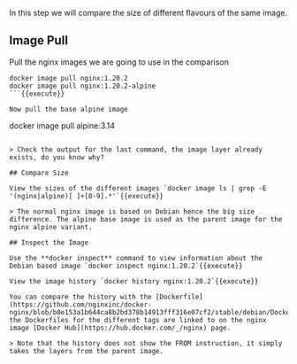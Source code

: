In this step we will compare the size of different flavours of the same image.

## Image Pull

Pull the nginx images we are going to use in the comparison

```
docker image pull nginx:1.20.2
docker image pull nginx:1.20.2-alpine
```{{execute}}

Now pull the base alpine image

```
docker image pull alpine:3.14
```{{execute}}

> Check the output for the last command, the image layer already exists, do you know why?

## Compare Size

View the sizes of the different images `docker image ls | grep -E '(nginx|alpine)[ ]+[0-9].*'`{{execute}}

> The normal nginx image is based on Debian hence the big size difference. The alpine base image is used as the parent image for the nginx alpine variant.

## Inspect the Image

Use the **docker inspect** command to view information about the Debian based image `docker inspect nginx:1.20.2`{{execute}}

View the image history `docker history nginx:1.20.2`{{execute}}

You can compare the history with the [Dockerfile](https://github.com/nginxinc/docker-nginx/blob/b0e153a1b644ca8b2bd378b14913fff316e07cf2/stable/debian/Dockerfile), the Dockerfiles for the different tags are linked to on the nginx image [Docker Hub](https://hub.docker.com/_/nginx) page.

> Note that the history does not show the FROM instruction, it simply takes the layers from the parent image.